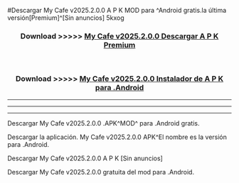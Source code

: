 #Descargar My Cafe v2025.2.0.0 A P K MOD para ^Android gratis.la última versión[Premium]^[Sin anuncios] 5kxog



<div align="center">
<h3>Download >>>>> <a href="https://es-web.web.app/?es= My Cafe v2025.2.0.0">My Cafe v2025.2.0.0 Descargar A P K Premium</a></h3><br>

<h3>Download >>>>> <a href="https://es-web.web.app/?es= My Cafe v2025.2.0.0">My Cafe v2025.2.0.0 Instalador de A P K para .Android</a></h3>
</div>


----------------------------------------------------------

----------------------------------------------------------

----------------------------------------------------------

Descargar My Cafe v2025.2.0.0 .APK^MOD^ para .Android gratis.

Descargar la aplicación. My Cafe v2025.2.0.0 APK^El nombre es la versión para .Android.

Descargar My Cafe v2025.2.0.0 A P K [Sin anuncios]

Descargar My Cafe v2025.2.0.0 gratuita del mod para .Android.